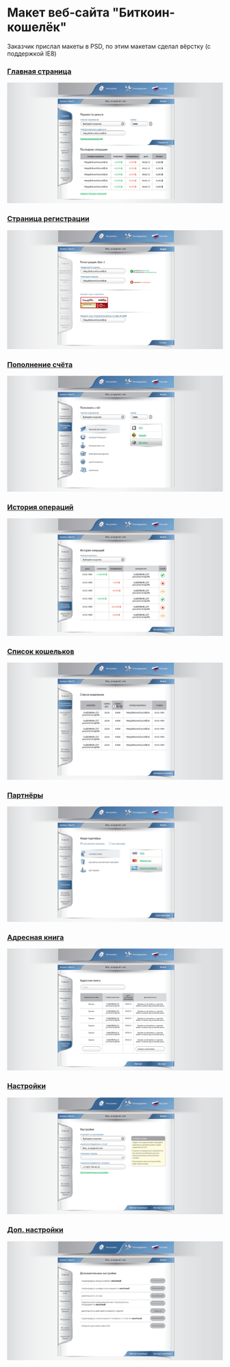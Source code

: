 # Макет веб-сайта "Биткоин-кошелёк"

Заказчик прислал макеты в PSD, по этим макетам сделал вёрстку (с поддержкой IE8)

### [Главная страница](http://enrikolabriko.github.io/bitWallet/site-04.html "Главная страница")

![Главная страница](screenshots/site-04.png)

### [Страница регистрации](http://enrikolabriko.github.io/bitWallet/site-03.html "Страница регистрации")

![Страница регистрации](screenshots/site-03.png)

### [Пополнение счёта](http://enrikolabriko.github.io/bitWallet/site-07.html "Пополнение счёта")

![Пополнение счёта](screenshots/site-07.png)

### [История операций](http://enrikolabriko.github.io/bitWallet/site-10.html "История операций")

![История операций](screenshots/site-10.png)

### [Список кошельков](http://enrikolabriko.github.io/bitWallet/site-06.html "Список кошельков")

![Список кошельков](screenshots/site-06.png)

### [Партнёры](http://enrikolabriko.github.io/bitWallet/site-09.html "Партнёры")

![Партнёры](screenshots/site-09.png)

### [Адресная книга](http://enrikolabriko.github.io/bitWallet/site-11.html "Адресная книга")

![Адресная книга](screenshots/site-11.png)

### [Настройки](http://enrikolabriko.github.io/bitWallet/settings.html "Настройки")

![Настройки](screenshots/settings.png)

### [Доп. настройки](http://enrikolabriko.github.io/bitWallet/other-settings.html "Доп. настройки")

![Доп. настройки](screenshots/other-settings.png)

<!-- ### [Перевод денег](http://enrikolabriko.github.io/bitWallet/site-08.html "Перевод денег")

![Перевод денег](screenshots/site-08.png)

### [Подтверждение платежа](http://enrikolabriko.github.io/bitWallet/site-05.html "Подтверждение платежа")

![Подтверждение платежа](screenshots/site-05.png)

### [Страница входа](http://enrikolabriko.github.io/bitWallet/site-01.html "Страница входа")

![Страница входа](screenshots/site-01.png) -->
